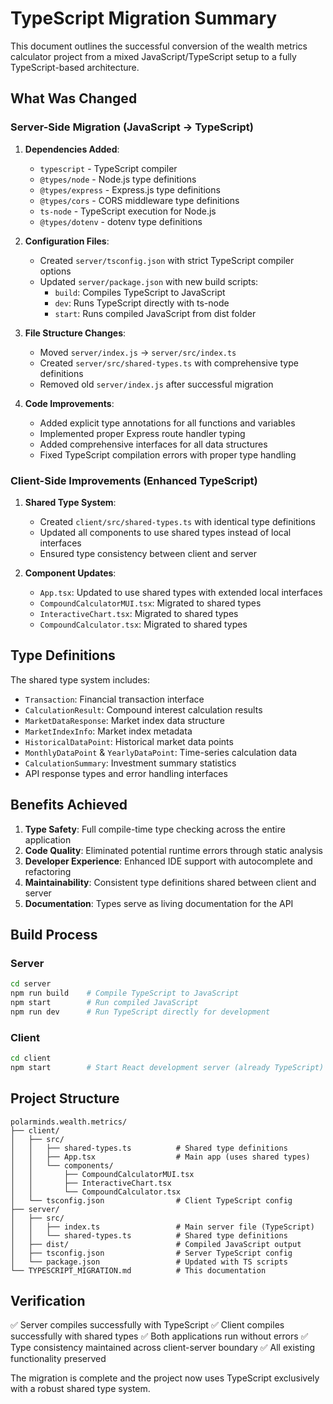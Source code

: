# TypeScript Migration Summary

This document outlines the successful conversion of the wealth metrics calculator project from a mixed JavaScript/TypeScript setup to a fully TypeScript-based architecture.

## What Was Changed

### Server-Side Migration (JavaScript → TypeScript)

1. **Dependencies Added**:
   - `typescript` - TypeScript compiler
   - `@types/node` - Node.js type definitions
   - `@types/express` - Express.js type definitions
   - `@types/cors` - CORS middleware type definitions
   - `ts-node` - TypeScript execution for Node.js
   - `@types/dotenv` - dotenv type definitions

2. **Configuration Files**:
   - Created `server/tsconfig.json` with strict TypeScript compiler options
   - Updated `server/package.json` with new build scripts:
     - `build`: Compiles TypeScript to JavaScript
     - `dev`: Runs TypeScript directly with ts-node
     - `start`: Runs compiled JavaScript from dist folder

3. **File Structure Changes**:
   - Moved `server/index.js` → `server/src/index.ts`
   - Created `server/src/shared-types.ts` with comprehensive type definitions
   - Removed old `server/index.js` after successful migration

4. **Code Improvements**:
   - Added explicit type annotations for all functions and variables
   - Implemented proper Express route handler typing
   - Added comprehensive interfaces for all data structures
   - Fixed TypeScript compilation errors with proper type handling

### Client-Side Improvements (Enhanced TypeScript)

1. **Shared Type System**:
   - Created `client/src/shared-types.ts` with identical type definitions
   - Updated all components to use shared types instead of local interfaces
   - Ensured type consistency between client and server

2. **Component Updates**:
   - `App.tsx`: Updated to use shared types with extended local interfaces
   - `CompoundCalculatorMUI.tsx`: Migrated to shared types
   - `InteractiveChart.tsx`: Migrated to shared types
   - `CompoundCalculator.tsx`: Migrated to shared types

## Type Definitions

The shared type system includes:

- `Transaction`: Financial transaction interface
- `CalculationResult`: Compound interest calculation results
- `MarketDataResponse`: Market index data structure
- `MarketIndexInfo`: Market index metadata
- `HistoricalDataPoint`: Historical market data points
- `MonthlyDataPoint` & `YearlyDataPoint`: Time-series calculation data
- `CalculationSummary`: Investment summary statistics
- API response types and error handling interfaces

## Benefits Achieved

1. **Type Safety**: Full compile-time type checking across the entire application
2. **Code Quality**: Eliminated potential runtime errors through static analysis
3. **Developer Experience**: Enhanced IDE support with autocomplete and refactoring
4. **Maintainability**: Consistent type definitions shared between client and server
5. **Documentation**: Types serve as living documentation for the API

## Build Process

### Server
```bash
cd server
npm run build    # Compile TypeScript to JavaScript
npm start        # Run compiled JavaScript
npm run dev      # Run TypeScript directly for development
```

### Client
```bash
cd client
npm start        # Start React development server (already TypeScript)
```

## Project Structure

```
polarminds.wealth.metrics/
├── client/
│   ├── src/
│   │   ├── shared-types.ts          # Shared type definitions
│   │   ├── App.tsx                  # Main app (uses shared types)
│   │   └── components/
│   │       ├── CompoundCalculatorMUI.tsx
│   │       ├── InteractiveChart.tsx
│   │       └── CompoundCalculator.tsx
│   └── tsconfig.json                # Client TypeScript config
├── server/
│   ├── src/
│   │   ├── index.ts                 # Main server file (TypeScript)
│   │   └── shared-types.ts          # Shared type definitions
│   ├── dist/                        # Compiled JavaScript output
│   ├── tsconfig.json                # Server TypeScript config
│   └── package.json                 # Updated with TS scripts
└── TYPESCRIPT_MIGRATION.md          # This documentation
```

## Verification

✅ Server compiles successfully with TypeScript
✅ Client compiles successfully with shared types
✅ Both applications run without errors
✅ Type consistency maintained across client-server boundary
✅ All existing functionality preserved

The migration is complete and the project now uses TypeScript exclusively with a robust shared type system.